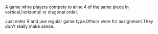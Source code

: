 A game whre players compete to aline 4 of the same piece in vertical,horizontal or diagonal order.

Just enter R and use regular game type.Others were for assignment.They don't really make sense.
